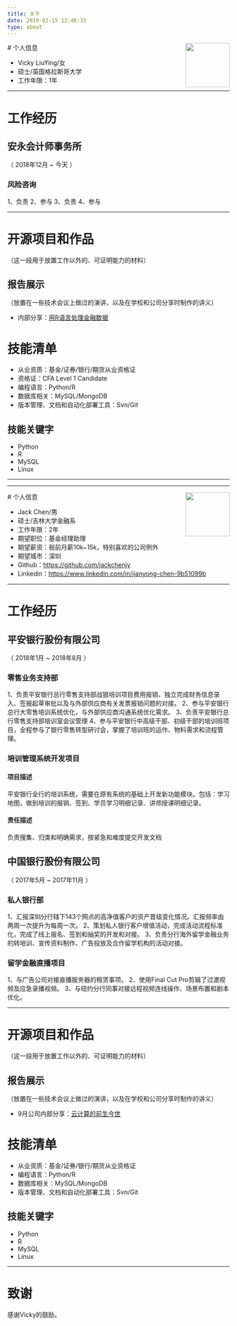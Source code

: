 ```yaml
---
title: 关于
date: 2019-02-15 12:46:33
type: about
---
```


<div style="float:right">
    <img src="https://vu-1255958126.cos.ap-beijing.myqcloud.com/personal/vicky2.JPG" width="100">
</div>
# 个人信息

 - Vicky LiuYing/女
 - 硕士/英国格拉斯哥大学
 - 工作年限：1年

---

# 工作经历

## 安永会计师事务所
（ 2018年12月 ~ 今天 ）

### 风险咨询
1、负责
2、参与
3、负责
4、参与

---

# 开源项目和作品
（这一段用于放置工作以外的、可证明能力的材料）

## 报告展示
（放置在一些技术会议上做过的演讲，以及在学校和公司分享时制作的讲义）

- 内部分享：[用R语言处理金融数据](http://aixti.cn)

# 技能清单
- 从业资质：基金/证券/银行/期货从业资格证
- 资格证：CFA Level 1 Candidate
- 编程语言：Python/R
- 数据库相关：MySQL/MongoDB
- 版本管理、文档和自动化部署工具：Svn/Git

## 技能关键字

- Python
- R
- MySQL
- Linux

---
---

<div style="float:right">
    <img src="https://vu-1255958126.cos.ap-beijing.myqcloud.com/personal/jack_resume.jpg" width="100">
</div>
# 个人信息

 - Jack Chen/男
 - 硕士/吉林大学金融系
 - 工作年限：2年
 - 期望职位：基金经理助理
 - 期望薪资：税前月薪10k~15k，特别喜欢的公司例外
 - 期望城市：深圳
 - Github：https://github.com/jackchenjy
 - Linkedin：https://www.linkedin.com/in/jianyong-chen-9b51099b

---

# 工作经历

## 平安银行股份有限公司
（ 2018年1月 ~ 2018年8月 ）

### 零售业务支持部
1、负责平安银行总行零售支持部战狼培训项目费用报销，独立完成财务信息录入、签报起草审批以及与外部供应商有关发票报销问题的对接。
2、参与平安银行总行大零售培训系统优化，与外部供应商沟通系统优化需求。
3、负责平安银行总行零售支持部培训室会议管理
4、参与平安银行中高级干部、初级干部的培训班项目，全程参与了银行零售转型研讨会，掌握了培训班的运作、物料需求和流程管理。
### 培训管理系统开发项目
#### 项目描述
平安银行全行的培训系统，需要在原有系统的基础上开发新功能模块。包括：学习地图，做到培训的报销、签到、学员学习明细记录、讲师授课明细记录。
#### 责任描述
负责搜集、归类和明确需求，按紧急和难度提交开发文档

## 中国银行股份有限公司
（ 2017年5月 ~ 2017年11月 ）

### 私人银行部
1、汇报深圳分行辖下143个网点的高净值客户的资产晋级变化情况。汇报频率由两周一次提升为每周一次。
2、策划私人银行客户增值活动，完成活动流程标准化，完成了线上报名、签到和抽奖的开发和对接。
3、负责分行海外留学金融业务的转培训、宣传资料制作、广告投放及合作留学机构的活动对接。
### 留学金融直播项目
1、与广告公司对接直播服务器的租赁事项。
2、使用Final Cut Pro剪辑了过渡视频及应急录播视频。
3、与纽约分行同事对接远程视频连线操作、场景布置和剧本优化。

---

# 开源项目和作品
（这一段用于放置工作以外的、可证明能力的材料）

## 报告展示
（放置在一些技术会议上做过的演讲，以及在学校和公司分享时制作的讲义）

- 9月公司内部分享：[云计算的前生今世](http://aixti.cn)

# 技能清单
- 从业资质：基金/证券/银行/期货从业资格证
- 编程语言：Python/R
- 数据库相关：MySQL/MongoDB
- 版本管理、文档和自动化部署工具：Svn/Git

## 技能关键字

- Python
- R
- MySQL
- Linux

---

# 致谢
感谢Vicky的鼓励。
